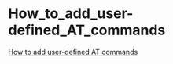 How_to_add_user-defined_AT_commands
===================================

[How to add user-defined AT commands](../../en/How_to_compile_and_develop_your_own_AT_project/How_to_add_user-defined_AT_commands.md)